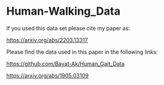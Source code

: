 # Human-Walking_Data

If you used this data set please cite my paper as:

https://arxiv.org/abs/2203.13317

Please find the data used in this paper in the following links:

https://github.com/Bayat-Ak/Human_Gait_Data

https://arxiv.org/abs/1905.03109

